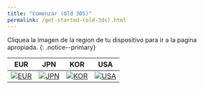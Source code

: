 ```yaml
---
title: "Comenzar (Old 3DS)"
permalink: /get-started-(old-3ds).html
---
```


Cliquea la imagen de la region de tu dispositivo para ir a la pagina apropiada.
{: .notice--primary}

| EUR | JPN | KOR | USA |
|:-:|:-:|:-:|:-:|
| [![EUR](images/eu.png)](get-started-(old-3ds-eur)) | [![JPN](images/jp.png)](get-started-(old-3ds-jpn)) | [![KOR](images/kr.png)](get-started-(old-3ds-kor)) | [![USA](images/us.png)](get-started-(old-3ds-usa)) |
